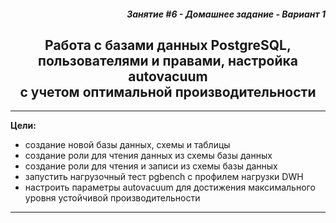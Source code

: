 <div align="right"><h5> Занятие #6 - Домашнее задание - Вариант 1</h5></div>


<div align="center"><h2>Работа с базами данных PostgreSQL, </br>пользователями и правами, настройка autovacuum </br> с учетом оптимальной производительности</h2></div>

***
**Цели:**
- создание новой базы данных, схемы и таблицы 
- создание роли для чтения данных из схемы базы данных 
- создание роли для чтения и записи из схемы базы данных 
- запустить нагрузочный тест pgbench с профилем нагрузки DWH 
- настроить параметры autovacuum для достижения максимального уровня устойчивой производительности

***